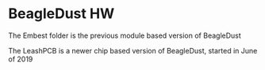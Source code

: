 # BeagleDust HW

The Embest folder is the previous module based version of BeagleDust

The LeashPCB is a newer chip based version of BeagleDust, started in June of 2019
